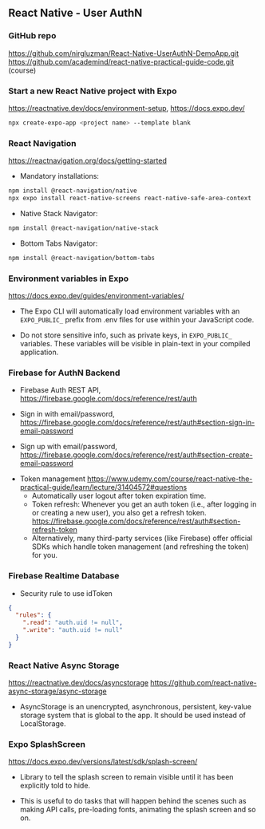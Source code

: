 ## React Native - User AuthN

### GitHub repo

https://github.com/nirgluzman/React-Native-UserAuthN-DemoApp.git
https://github.com/academind/react-native-practical-guide-code.git (course)

### Start a new React Native project with Expo

https://reactnative.dev/docs/environment-setup, https://docs.expo.dev/

```bash
npx create-expo-app <project name> --template blank
```

### React Navigation

https://reactnavigation.org/docs/getting-started

- Mandatory installations:

```bash
npm install @react-navigation/native
npx expo install react-native-screens react-native-safe-area-context
```

- Native Stack Navigator:

```bash
npm install @react-navigation/native-stack
```

- Bottom Tabs Navigator:

```bash
npm install @react-navigation/bottom-tabs
```

### Environment variables in Expo

https://docs.expo.dev/guides/environment-variables/

- The Expo CLI will automatically load environment variables with an `EXPO_PUBLIC_` prefix from .env
  files for use within your JavaScript code.

- Do not store sensitive info, such as private keys, in `EXPO_PUBLIC_` variables. These variables
  will be visible in plain-text in your compiled application.

### Firebase for AuthN Backend

- Firebase Auth REST API, https://firebase.google.com/docs/reference/rest/auth

* Sign in with email/password,
  https://firebase.google.com/docs/reference/rest/auth#section-sign-in-email-password

* Sign up with email/password,
  https://firebase.google.com/docs/reference/rest/auth#section-create-email-password

- Token management
  https://www.udemy.com/course/react-native-the-practical-guide/learn/lecture/31404572#questions
  - Automatically user logout after token expiration time.
  - Token refresh: Whenever you get an auth token (i.e., after logging in or creating a new user),
    you also get a refresh token.
    https://firebase.google.com/docs/reference/rest/auth#section-refresh-token
  - Alternatively, many third-party services (like Firebase) offer official SDKs which handle token
    management (and refreshing the token) for you.

### Firebase Realtime Database

- Security rule to use idToken

```json
{
  "rules": {
    ".read": "auth.uid != null",
    ".write": "auth.uid != null"
  }
}
```

### React Native Async Storage

https://reactnative.dev/docs/asyncstorage
https://github.com/react-native-async-storage/async-storage

- AsyncStorage is an unencrypted, asynchronous, persistent, key-value storage system that is global
  to the app. It should be used instead of LocalStorage.

### Expo SplashScreen

https://docs.expo.dev/versions/latest/sdk/splash-screen/

- Library to tell the splash screen to remain visible until it has been explicitly told to hide.

- This is useful to do tasks that will happen behind the scenes such as making API calls,
  pre-loading fonts, animating the splash screen and so on.
